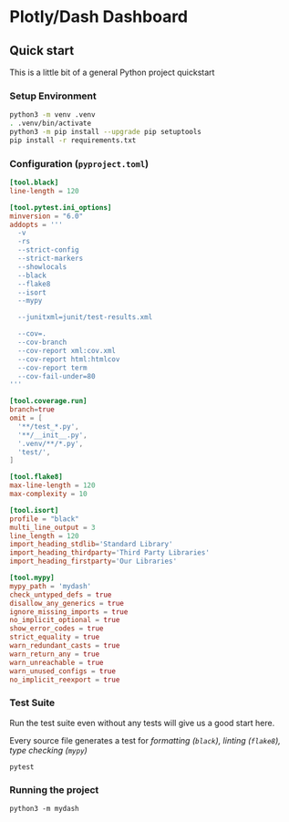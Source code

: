 # Plotly/Dash Dashboard

## Quick start

This is a little bit of a general Python project quickstart

### Setup Environment

```bash
python3 -m venv .venv
. .venv/bin/activate
python3 -m pip install --upgrade pip setuptools
pip install -r requirements.txt
```

### Configuration (`pyproject.toml`)

```toml
[tool.black]
line-length = 120

[tool.pytest.ini_options]
minversion = "6.0"
addopts = '''
  -v
  -rs
  --strict-config
  --strict-markers
  --showlocals
  --black
  --flake8
  --isort
  --mypy

  --junitxml=junit/test-results.xml

  --cov=.
  --cov-branch
  --cov-report xml:cov.xml
  --cov-report html:htmlcov
  --cov-report term
  --cov-fail-under=80
'''

[tool.coverage.run]
branch=true
omit = [
  '**/test_*.py',
  '**/__init__.py',
  '.venv/**/*.py',
  'test/',
]

[tool.flake8]
max-line-length = 120
max-complexity = 10

[tool.isort]
profile = "black"
multi_line_output = 3
line_length = 120
import_heading_stdlib='Standard Library'
import_heading_thirdparty='Third Party Libraries'
import_heading_firstparty='Our Libraries'

[tool.mypy]
mypy_path = 'mydash'
check_untyped_defs = true
disallow_any_generics = true
ignore_missing_imports = true
no_implicit_optional = true
show_error_codes = true
strict_equality = true
warn_redundant_casts = true
warn_return_any = true
warn_unreachable = true
warn_unused_configs = true
no_implicit_reexport = true
```

### Test Suite

Run the test suite even without any tests will give us a good start here.

Every source file generates a test for _formatting (`black`), linting (`flake8`), type checking (`mypy`)_

```
pytest
```

### Running the project

```
python3 -m mydash
```
